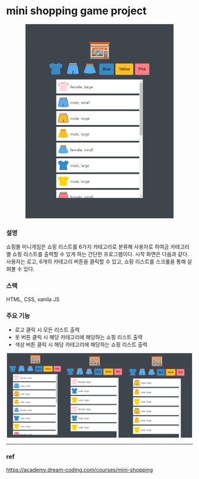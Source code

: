 # mini shopping game project

<p align="center"><img src="./img/1.png" width="400"/></p>

### 설명
쇼핑몰 미니게임은 쇼핑 리스트를 6가지 카테고리로 분류해 사용자로 하여금 카테고리별 쇼핑 리스트를 출력할 수 있게 하는 간단한 프로그램이다. 시작 화면은 다음과 같다. 사용자는 로고, 6개의 카테고리 버튼을 클릭할 수 있고, 쇼핑 리스트를 스크롤을 통해 살펴볼 수 있다.

### 스택 
HTML, CSS, vanila JS

### 주요 기능
* 로고 클릭 시 모든 리스트 출력
* 옷 버튼 클릭 시 해당 카테고리에 해당하는 쇼핑 리스트 출력
* 색상 버튼 클릭 시 해당 카테고리에 해당하는 쇼핑 리스트 출력
<p align="center">
<img src="./img/2.png" width="500">
</p>

---
### ref
https://academy.dream-coding.com/courses/mini-shopping

